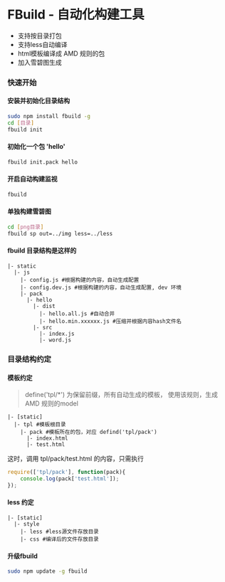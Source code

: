 FBuild - 自动化构建工具
========================

- 支持按目录打包
- 支持less自动编译
- html模板编译成 AMD 规则的包
- 加入雪碧图生成

### 快速开始

#### 安装并初始化目录结构

```bash
sudo npm install fbuild -g
cd [目录]
fbuild init 
```

#### 初始化一个包 'hello'

```bash
fbuild init.pack hello
```

#### 开启自动构建监视

```bash
fbuild
```

#### 单独构建雪碧图

```bash
cd [png目录]
fbuild sp out=../img less=../less
```

#### fbuild 目录结构是这样的

```
|- static
  |- js
    |- config.js #根据构建的内容，自动生成配置
    |- config.dev.js #根据构建的内容，自动生成配置, dev 环境
    |- pack
      |- hello
        |- dist
          |- hello.all.js #自动合并
          |- hello.min.xxxxxx.js #压缩并根据内容hash文件名
        |- src
          |- index.js
          |- word.js

```

### 目录结构约定

#### 模板约定

> define('tpl/*') 为保留前缀，所有自动生成的模板，
> 使用该规则，生成 AMD 规则的model

```
|- [static]
  |- tpl #模板根目录
    |- pack #模板所在的包，对应 defind('tpl/pack')
      |- index.html
      |- test.html
```

这时，调用 tpl/pack/test.html 的内容，只需执行

```js
require(['tpl/pack'], function(pack){
    console.log(pack['test.html']);
});
```

#### less 约定

```
|- [static]
  |- style
    |- less #less源文件存放目录
    |- css #编译后的文件存放目录
```

#### 升级fbuild

```bash
sudo npm update -g fbuild
```


